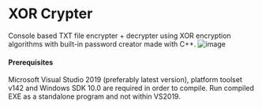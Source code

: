 # XOR Crypter
Console based TXT file encrypter + decrypter using XOR encryption algorithms with built-in password creator made with C++.
![image](https://i.imgur.com/3dsDiUy.png)
#### Prerequisites
Microsoft Visual Studio 2019 (preferably latest version), platform toolset v142 and Windows SDK 10.0 are required in order to
compile. Run compiled EXE as a standalone program and not within VS2019.
